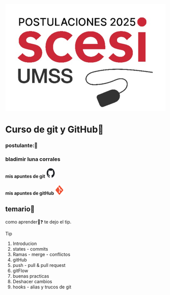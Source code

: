 ![Scesi](img/logoScesi.png) 
# Curso de git y GitHub🚢

### postulante:🚢
### bladimir luna corrales

#### mis apuntes de git <img src="img/logo-gato.png" width="30" height="30" />

#### mis apuntes de gitHub <img src="img/logo-git.png" width="30" height="30" />

## temario👀
como aprender👀❓ te dejo el tip.
>[!TIP]
> 1. Introducion
> 2. states - commits
> 3. Ramas - merge - conflictos
> 4. gitHub
> 5. push - pull & pull request 
> 6. gitFlow
> 7. buenas practicas
> 8. Deshacer cambios
> 9. hooks - alias y trucos de git 
